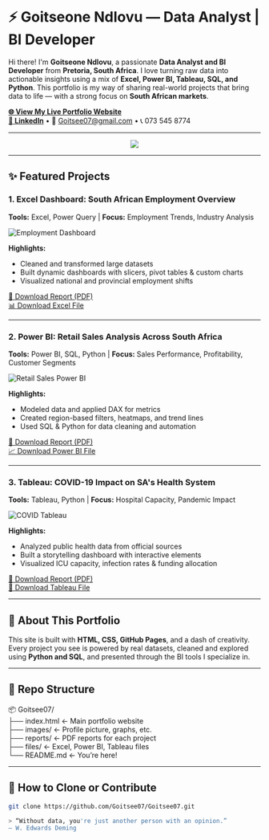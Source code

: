 # ⚡ Goitseone Ndlovu — Data Analyst | BI Developer

Hi there! I'm **Goitseone Ndlovu**, a passionate **Data Analyst and BI Developer** from **Pretoria, South Africa**. I love turning raw data into actionable insights using a mix of **Excel, Power BI, Tableau, SQL, and Python**. This portfolio is my way of sharing real-world projects that bring data to life — with a strong focus on **South African markets**.

[**🌐 View My Live Portfolio Website**](https://goitsee07.github.io/Goitsee07/)  
[**🔗 LinkedIn**](https://www.linkedin.com/in/goitseendlovu) • 📧 Goitsee07@gmail.com • 📞 073 545 8774

---

<p align="center">
  <img src="https://readme-typing-svg.herokuapp.com?font=Fira+Code&size=25&duration=3000&pause=1000&color=1E90FF&center=true&vCenter=true&width=500&height=60&lines=We+can+code+this!;We+can+analyze+this!;We+can+visualize+this!" />
</p>

---

## ✨ Featured Projects

### 1. **Excel Dashboard: South African Employment Overview**
**Tools:** Excel, Power Query | **Focus:** Employment Trends, Industry Analysis  

![Employment Dashboard](images/excel_employment_dashboard.gif)

**Highlights:**  
- Cleaned and transformed large datasets  
- Built dynamic dashboards with slicers, pivot tables & custom charts  
- Visualized national and provincial employment shifts  

[📄 Download Report (PDF)](reports/employment_analysis.pdf)  
[📊 Download Excel File](files/employment_dashboard.xlsx)

---

### 2. **Power BI: Retail Sales Analysis Across South Africa**
**Tools:** Power BI, SQL, Python | **Focus:** Sales Performance, Profitability, Customer Segments  

![Retail Sales Power BI](images/powerbi_retail_sales.gif)

**Highlights:**  
- Modeled data and applied DAX for metrics  
- Created region-based filters, heatmaps, and trend lines  
- Used SQL & Python for data cleaning and automation  

[📄 Download Report (PDF)](reports/retail_sales_analysis.pdf)  
[📈 Download Power BI File](files/retail_sales_dashboard.pbix)

---

### 3. **Tableau: COVID-19 Impact on SA's Health System**
**Tools:** Tableau, Python | **Focus:** Hospital Capacity, Pandemic Impact  

![COVID Tableau](images/tableau_health_impact.gif)

**Highlights:**  
- Analyzed public health data from official sources  
- Built a storytelling dashboard with interactive elements  
- Visualized ICU capacity, infection rates & funding allocation  

[📄 Download Report (PDF)](reports/covid19_health_impact.pdf)  
[📌 Download Tableau File](files/health_dashboard.twbx)

---

## 💬 About This Portfolio

This site is built with **HTML, CSS, GitHub Pages**, and a dash of creativity. Every project you see is powered by real datasets, cleaned and explored using **Python and SQL**, and presented through the BI tools I specialize in.

---

## 📁 Repo Structure
📦 Goitsee07/  
├── index.html                 ← Main portfolio website  
├── images/                    ← Profile picture, graphs, etc.  
├── reports/                   ← PDF reports for each project  
├── files/                     ← Excel, Power BI, Tableau files  
└── README.md                  ← You’re here!

---

## 🚀 How to Clone or Contribute

```bash
git clone https://github.com/Goitsee07/Goitsee07.git

> “Without data, you're just another person with an opinion.”
— W. Edwards Deming
